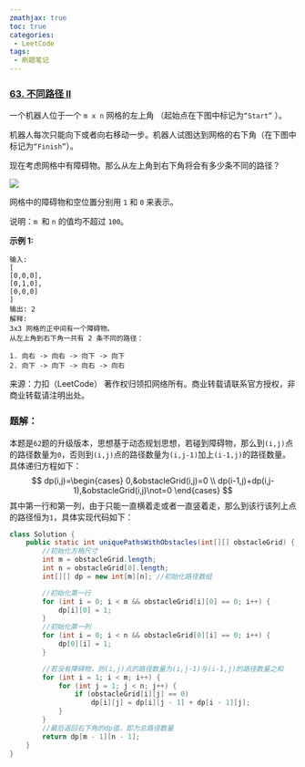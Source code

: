 ```yaml
---
zmathjax: true
toc: true
categories:
 - LeetCode
tags:
 - 刷题笔记
---
```


### [63. 不同路径 II](https://leetcode-cn.com/problems/unique-paths-ii/)

一个机器人位于一个 `m x n` 网格的左上角 （起始点在下图中标记为`“Start”` ）。

机器人每次只能向下或者向右移动一步。机器人试图达到网格的右下角（在下图中标记为`“Finish”`）。

现在考虑网格中有障碍物。那么从左上角到右下角将会有多少条不同的路径？

<!--more-->

![](https://assets.leetcode-cn.com/aliyun-lc-upload/uploads/2018/10/22/robot_maze.png)

网格中的障碍物和空位置分别用 `1` 和 `0` 来表示。

说明：`m `和 `n` 的值均不超过 `100`。

**示例 1:**

```
输入:
[
[0,0,0],
[0,1,0],
[0,0,0]
]
输出: 2
解释:
3x3 网格的正中间有一个障碍物。
从左上角到右下角一共有 2 条不同的路径：

1. 向右 -> 向右 -> 向下 -> 向下
2. 向下 -> 向下 -> 向右 -> 向右
```

来源：力扣（LeetCode）
著作权归领扣网络所有。商业转载请联系官方授权，非商业转载请注明出处。

### 题解：

本题是`62`题的升级版本，思想基于动态规划思想，若碰到障碍物，那么到`(i,j)`点的路径数量为`0`，否则到`(i,j)`点的路径数量为`(i,j-1)`加上`(i-1,j)`的路径数量。具体递归方程如下：
$$
dp(i,j)=\begin{cases} 0,&obstacleGrid(i,j)=0 \\ dp(i-1,j)+dp(i,j-1),&obstacleGrid(i,j)\not=0 \end{cases}
$$
其中第一行和第一列，由于只能一直横着走或者一直竖着走，那么到该行该列上点的路径恒为`1`，具体实现代码如下：

```java
class Solution {
    public static int uniquePathsWithObstacles(int[][] obstacleGrid) {
        //初始化方格尺寸
        int m = obstacleGrid.length;
        int n = obstacleGrid[0].length;
        int[][] dp = new int[m][n]; //初始化路径数组

        //初始化第一行
        for (int i = 0; i < m && obstacleGrid[i][0] == 0; i++) {
            dp[i][0] = 1;
        }
        //初始化第一列
        for (int i = 0; i < n && obstacleGrid[0][i] == 0; i++) {
            dp[0][i] = 1;
        }

        //若没有障碍物，则(i,j)点的路径数量为(i,j-1)与(i-1,j)的路径数量之和
        for (int i = 1; i < m; i++) {
            for (int j = 1; j < n; j++) {
                if (obstacleGrid[i][j] == 0)
                    dp[i][j] = dp[i][j - 1] + dp[i - 1][j];
            }
        }
        //最后返回右下角的dp值，即为总路径数量
        return dp[m - 1][n - 1];
    }
}
```









